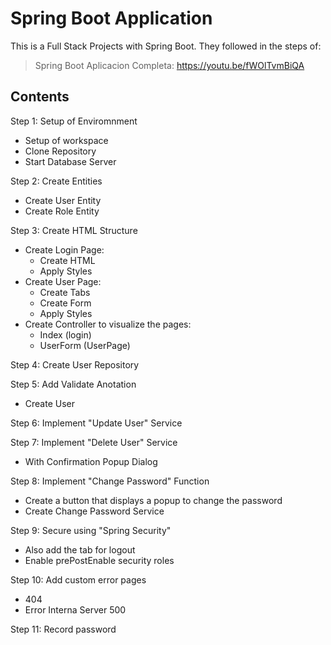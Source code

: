# Spring Boot Application
This is a Full Stack Projects with Spring Boot. They followed in the steps of:
 > Spring Boot Aplicacion Completa: https://youtu.be/fWOlTvmBiQA

## Contents
Step 1: Setup of Enviromnment
- Setup of workspace
- Clone Repository
- Start Database Server

Step 2: Create Entities
- Create User Entity
- Create Role Entity
	
Step 3: Create HTML Structure
- Create Login Page:
    - Create HTML
    - Apply Styles
- Create User Page:
    - Create Tabs
    - Create Form
    - Apply Styles
- Create Controller to visualize the pages:
    - Index (login)
    - UserForm (UserPage)

Step 4: Create User Repository

Step 5: Add Validate Anotation
- Create User

Step 6: Implement "Update User" Service

Step 7: Implement "Delete User" Service
- With Confirmation Popup Dialog

Step 8: Implement "Change Password" Function
- Create a button that displays a popup to change the password
- Create Change Password Service

Step 9: Secure using "Spring Security"
- Also add the tab for logout
- Enable prePostEnable security roles

Step 10: Add custom error pages
- 404
- Error Interna Server 500

Step 11: Record password